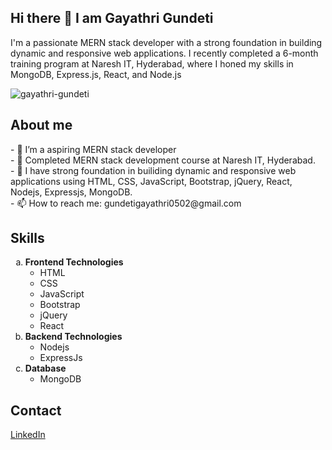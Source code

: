 ## Hi there 👋 I am Gayathri Gundeti
I'm a passionate MERN stack developer with a strong foundation in building dynamic and responsive web applications. I recently completed a 6-month training program at Naresh IT, Hyderabad, where I honed my skills in MongoDB, Express.js, React, and Node.js 
<p align="left"> <img src="https://komarev.com/ghpvc/?username=gayathri-gundeti&label=Profile%20views&color=0e75b6&style=flat" alt="gayathri-gundeti" /> </p>
<h2>About me</h2>
- 🔭 I’m a aspiring MERN stack developer<br>
- 🌱 Completed MERN stack development course at Naresh IT, Hyderabad.<br>
- 👯 I have strong foundation in builiding dynamic and responsive web applications using  HTML, CSS, JavaScript, Bootstrap, jQuery, React, Nodejs, Expressjs, MongoDB. <br>
- 📫 How to reach me: gundetigayathri0502@gmail.com
<h2>Skills</h2>
  <ol type="a" >
  <li>
    <b>Frontend Technologies</b>
    <ul>
      <li>HTML</li>
      <li>CSS</li>
      <li>JavaScript</li>
      <li>Bootstrap</li>
      <li>jQuery</li>
      <li>React</li>
    </ul>
  </li>
    <li>
      <b>Backend Technologies</b>
          <ul>
      <li>Nodejs</li>
      <li>ExpressJs</li>
    </ul>
    </li>
     <li>
      <b>Database</b>
          <ul>
      <li>MongoDB</li>
    </ul>
    </li>
</ol>
<h2>Contact</h2>
<a href="https://www.linkedin.com/in/gayathri-gundeti-9010b3224?lipi=urn%3Ali%3Apage%3Ad_flagship3_profile_view_base_contact_details%3BwFgCus9uTv%2BTFwH4t4zkEw%3D%3D">LinkedIn

  



